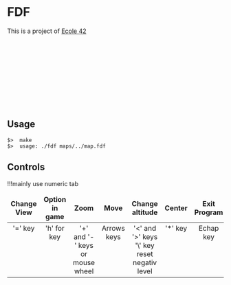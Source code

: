 # FDF


This is a project of [Ecole 42](http://www.42.fr)


<br /><br /><br /><br /><br /><br /><br /><br /><br />
## Usage
	$>  make
	$>  usage: ./fdf maps/../map.fdf

## Controls
!!!mainly use numeric tab

<table widht="100%">
<thead>
<tr>
<td widht ="14%" height="60px" align="center" cellpadding="0">
<strong>Change View</strong>
</td>
<td widht ="14%" height="60px" align="center" cellpadding="0">
<strong>Option in game</strong>
</td>
<td widht ="14%" align="center" cellpadding="0">
<strong>Zoom</strong>
</td>
<td width="14%" align="center" cellpadding="0">
<strong>Move</strong>
</td>
<td width="14%" align="center" cellpadding="0">
<strong size="5">Change altitude<strong></ins>
</td>
<td width="14%" align="center" cellpadding="0">
<strong size="5">Center<strong></ins>
</td>
<td width="14%" align="center" cellpadding="0">
<strong>Exit Program</strong>
</td>
</tr>
</thead>
<tbody>
<tr>
<td valign="top" align="center">'=' key</td>
<td valign="top" align="center">'h' for key</td>
<td valign="top" align="center">'+' and '-' keys<br>or mouse wheel</td>
<td valign="top" align="center">Arrows keys</td>
<td valign="top" align="center">'<' and '>' keys<br>'\' key reset negativ level</td>
<td valign="top" align="center">'*' key</td>
<td valign="top" align="center">Echap key</td>
</tr>
</table>
</tbody>
